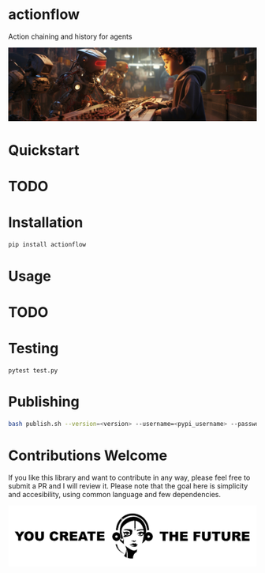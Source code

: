 # actionflow

Action chaining and history for agents

<img src="resources/image.jpg">

# Quickstart

# TODO

# Installation

```bash
pip install actionflow
```

# Usage

# TODO

# Testing
```
pytest test.py
```

# Publishing

```bash
bash publish.sh --version=<version> --username=<pypi_username> --password=<pypi_password>
```

# Contributions Welcome

If you like this library and want to contribute in any way, please feel free to submit a PR and I will review it. Please note that the goal here is simplicity and accesibility, using common language and few dependencies.

<img src="resources/youcreatethefuture.jpg">
